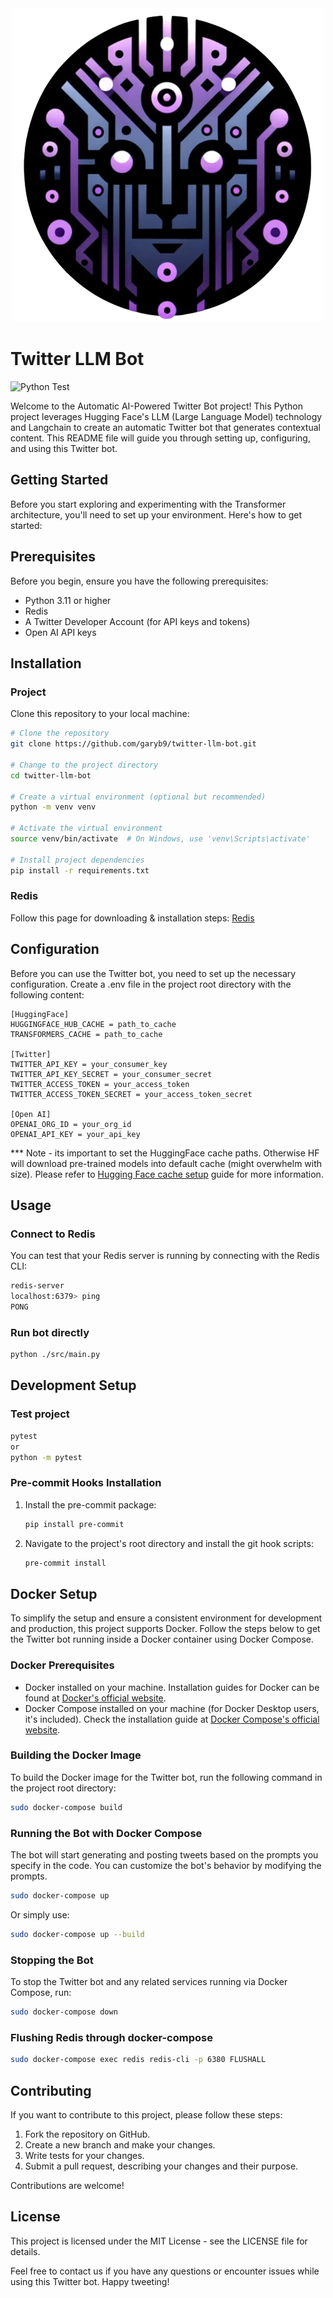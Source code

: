 <div align="center">
  <img src="./data/logo.png" alt="Logo" title="Decepticon">
</div>

# Twitter LLM Bot

![Python Test](https://github.com/garyb9/twitter-llm-bot/actions/workflows/cicd.yml/badge.svg)

Welcome to the Automatic AI-Powered Twitter Bot project!
This Python project leverages Hugging Face's LLM (Large Language Model) technology and Langchain to create an automatic Twitter bot that generates contextual content.
This README file will guide you through setting up, configuring, and using this Twitter bot.

## Getting Started

Before you start exploring and experimenting with the Transformer architecture, you'll need to set up your environment. Here's how to get started:

## Prerequisites

Before you begin, ensure you have the following prerequisites:

- Python 3.11 or higher
- Redis
- A Twitter Developer Account (for API keys and tokens)
- Open AI API keys

## Installation

### Project

Clone this repository to your local machine:

```bash
# Clone the repository
git clone https://github.com/garyb9/twitter-llm-bot.git

# Change to the project directory
cd twitter-llm-bot

# Create a virtual environment (optional but recommended)
python -m venv venv

# Activate the virtual environment
source venv/bin/activate  # On Windows, use 'venv\Scripts\activate'

# Install project dependencies
pip install -r requirements.txt
```

### Redis

Follow this page for downloading & installation steps:
[Redis](https://redis.io/docs/install/install-redis/)

## Configuration

Before you can use the Twitter bot, you need to set up the necessary configuration. Create a .env file in the project root directory with the following content:

```.env
[HuggingFace]
HUGGINGFACE_HUB_CACHE = path_to_cache
TRANSFORMERS_CACHE = path_to_cache

[Twitter]
TWITTER_API_KEY = your_consumer_key
TWITTER_API_KEY_SECRET = your_consumer_secret
TWITTER_ACCESS_TOKEN = your_access_token
TWITTER_ACCESS_TOKEN_SECRET = your_access_token_secret

[Open AI]
OPENAI_ORG_ID = your_org_id
OPENAI_API_KEY = your_api_key
```

*** Note - its important to set the HuggingFace cache paths. Otherwise HF will download pre-trained models into default cache (might overwhelm with size).
Please refer to [Hugging Face cache setup](https://huggingface.co/docs/transformers/installation#cache-setup) guide for more information.

## Usage

### Connect to Redis

You can test that your Redis server is running by connecting with the Redis CLI:

```bash
redis-server 
localhost:6379> ping
PONG
```

### Run bot directly

```bash
python ./src/main.py
```

## Development Setup

### Test project

```bash
pytest
or
python -m pytest
```

### Pre-commit Hooks Installation

1. Install the pre-commit package:

    ```bash
    pip install pre-commit
    ```

2. Navigate to the project's root directory and install the git hook scripts:

    ```bash
    pre-commit install
    ```

## Docker Setup

To simplify the setup and ensure a consistent environment for development and production, this project supports Docker. Follow the steps below to get the Twitter bot running inside a Docker container using Docker Compose.

### Docker Prerequisites

- Docker installed on your machine. Installation guides for Docker can be found at [Docker's official website](https://docs.docker.com/get-docker/).
- Docker Compose installed on your machine (for Docker Desktop users, it's included). Check the installation guide at [Docker Compose's official website](https://docs.docker.com/compose/install/).

### Building the Docker Image

To build the Docker image for the Twitter bot, run the following command in the project root directory:

```bash
sudo docker-compose build
```

### Running the Bot with Docker Compose

The bot will start generating and posting tweets based on the prompts you specify in the code. You can customize the bot's behavior by modifying the prompts.

```bash
sudo docker-compose up
```

Or simply use:

```bash
sudo docker-compose up --build
```

### Stopping the Bot

To stop the Twitter bot and any related services running via Docker Compose, run:

```bash
sudo docker-compose down
```

### Flushing Redis through docker-compose

```bash
sudo docker-compose exec redis redis-cli -p 6380 FLUSHALL
```

## Contributing

If you want to contribute to this project, please follow these steps:

1. Fork the repository on GitHub.
2. Create a new branch and make your changes.
3. Write tests for your changes.
4. Submit a pull request, describing your changes and their purpose.

Contributions are welcome!

## License

This project is licensed under the MIT License - see the LICENSE file for details.

Feel free to contact us if you have any questions or encounter issues while using this Twitter bot. Happy tweeting!
